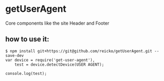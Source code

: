 # getUserAgent

Core components like the site Header and Footer

## how to use it:
    $ npm install git+https://git@github.com/reicko/getUserAgent.git --save-dev
    var device = require('get-user-agent'),
        test = device.detectDevice(USER AGENT);
    
    console.log(test);
